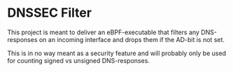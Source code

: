 # DNSSEC Filter

This project is meant to deliver an eBPF-executable that filters any DNS-responses on an incoming interface and drops them if the AD-bit is not set.

This is in no way meant as a security feature and will probably only be used for counting signed vs unsigned DNS-responses.
